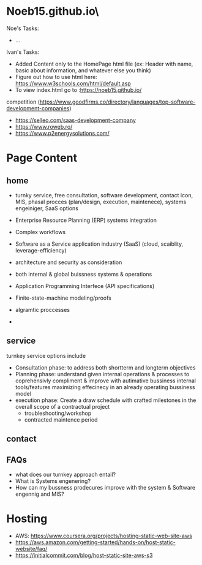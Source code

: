 # Noeb15.github.io\

Noe's Tasks:
- ...

Ivan's Tasks:
- Added Content only to the HomePage html file (ex: Header with name, basic about information, and whatever else you think)
- Figure out how to use html here: https://www.w3schools.com/html/default.asp
- To view index.html go to :https://noeb15.github.io/


competition (https://www.goodfirms.co/directory/languages/top-software-development-companies)
- https://selleo.com/saas-development-company
- https://www.roweb.ro/
- https://www.p2energysolutions.com/


# Page Content

## home
- turnky service, free consultation, software development, contact icon, MIS, phasal procces (plan/design, execution, maintenece), systems engeiniger, SaaS options


- Enterprise Resource Planning (ERP) systems integration
- Complex workflows
- Software as a Service application industry (SaaS) (cloud, scaiblity, leverage-efficiency)
- architecture and security as consideration
- both internal & global buissness systems & operations
- Application Programming Interfece (API specifications)
- Finite-state-machine modeling/proofs
- algramtic proccesses
- 


## service
turnkey service options include 
- Consultation phase: to address both shortterm and longterm objectives
- Planning phase: understand given internal operations & processes to coprehensivly compliment & improve with autimative bussiness internal tools/features maximizing effecinecy in an already operating bussiness model
- execution phase: Create a draw schedule with crafted milestones in the overall scope of a contractual project
    - troubleshooting/workshop
    - contracted maintence period

## contact


## FAQs
- what does our turnkey approach entail?
- What is Systems engenering?
- How can my bussness prodecures improve with the system & Software engennig and MIS?

# Hosting
- AWS: https://www.coursera.org/projects/hosting-static-web-site-aws
- https://aws.amazon.com/getting-started/hands-on/host-static-website/faq/
- https://initialcommit.com/blog/host-static-site-aws-s3